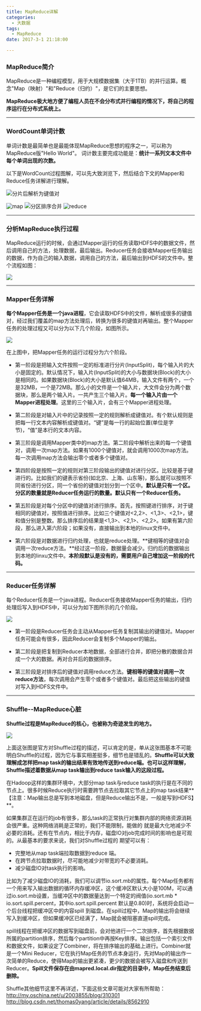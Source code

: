 ```yaml
---
title: MapReduce详解
categories:
  - 大数据
tags:
  - MapReduce
date: 2017-3-1 21:18:00

---
```


### MapReduce简介
MapReduce是一种编程模型，用于大规模数据集（大于1TB）的并行运算。概念"Map（映射）"和"Reduce（归约）"，是它们的主要思想。

**MapReduce极大地方便了编程人员在不会分布式并行编程的情况下，将自己的程序运行在分布式系统上。**

---

### WordCount单词计数
单词计数是最简单也是最能体现MapReduce思想的程序之一，可以称为MapReduce版"Hello World"。
词计数主要完成功能是：**统计一系列文本文件中每个单词出现的次数。**

以下是WordCount过程图解，可以先大致浏览下，然后结合下文的Mapper和Reduce任务详解进行理解。

![分片后解析为键值对](http://7xvfir.com1.z0.glb.clouddn.com/MapReduce%E8%AF%A6%E8%A7%A3/4.png)

<!-- more -->

![map](http://7xvfir.com1.z0.glb.clouddn.com/MapReduce%E8%AF%A6%E8%A7%A3/5.png)
![分区排序合并](http://7xvfir.com1.z0.glb.clouddn.com/MapReduce%E8%AF%A6%E8%A7%A3/6.png)
![reduce](http://7xvfir.com1.z0.glb.clouddn.com/MapReduce%E8%AF%A6%E8%A7%A3/7.png)

---

### 分析MapReduce执行过程

MapReduce运行的时候，会通过Mapper运行的任务读取HDFS中的数据文件，然后调用自己的方法，处理数据，最后输出。Reducer任务会接收Mapper任务输出的数据，作为自己的输入数据，调用自己的方法，最后输出到HDFS的文件中。整个流程如图：

![](http://7xvfir.com1.z0.glb.clouddn.com/MapReduce%E8%AF%A6%E8%A7%A3/1.png)

---

### Mapper任务详解

**每个Mapper任务是一个java进程**，它会读取HDFS中的文件，解析成很多的键值对，经过我们覆盖的map方法处理后，转换为很多的键值对再输出。整个Mapper任务的处理过程又可以分为以下几个阶段，如图所示。

![](http://7xvfir.com1.z0.glb.clouddn.com/MapReduce%E8%AF%A6%E8%A7%A3/2.png)

在上图中，把Mapper任务的运行过程分为六个阶段。

- 第一阶段是把输入文件按照一定的标准进行分片(InputSplit)，每个输入片的大小是固定的。默认情况下，输入片(InputSplit)的大小与数据块(Block)的大小是相同的。如果数据块(Block)的大小是默认值64MB，输入文件有两个，一个是32MB，一个是72MB。那么小的文件是一个输入片，大文件会分为两个数据块，那么是两个输入片。一共产生三个输入片。**每一个输入片由一个Mapper进程处理**。这里的三个输入片，会有三个Mapper进程处理。

- 第二阶段是对输入片中的记录按照一定的规则解析成键值对。有个默认规则是把每一行文本内容解析成键值对。“键”是每一行的起始位置(单位是字节)，“值”是本行的文本内容。

- 第三阶段是调用Mapper类中的map方法。第二阶段中解析出来的每一个键值对，调用一次map方法。如果有1000个键值对，就会调用1000次map方法。每一次调用map方法会输出零个或者多个键值对。

- 第四阶段是按照一定的规则对第三阶段输出的键值对进行分区。比较是基于键进行的。比如我们的键表示省份(如北京、上海、山东等)，那么就可以按照不同省份进行分区，同一个省份的键值对划分到一个区中。**默认是只有一个区。分区的数量就是Reducer任务运行的数量。默认只有一个Reducer任务。**

- 第五阶段是对每个分区中的键值对进行排序。首先，按照键进行排序，对于键相同的键值对，按照值进行排序。比如三个键值对<2,2>、<1,3>、<2,1>，键和值分别是整数。那么排序后的结果是<1,3>、<2,1>、<2,2>。如果有第六阶段，那么进入第六阶段；如果没有，直接输出到本地的linux文件中。

- 第六阶段是对数据进行归约处理，也就是reduce处理。**键相等的键值对会调用一次reduce方法。**经过这一阶段，数据量会减少。归约后的数据输出到本地的linxu文件中。**本阶段默认是没有的，需要用户自己增加这一阶段的代码。**

---

### Reducer任务详解

每个Reducer任务是一个java进程。Reducer任务接收Mapper任务的输出，归约处理后写入到HDFS中，可以分为如下图所示的几个阶段。

![](http://7xvfir.com1.z0.glb.clouddn.com/MapReduce%E8%AF%A6%E8%A7%A3/3.png)

- 第一阶段是Reducer任务会主动从Mapper任务复制其输出的键值对。Mapper任务可能会有很多，因此Reducer会复制多个Mapper的输出。

- 第二阶段是把复制到Reducer本地数据，全部进行合并，即把分散的数据合并成一个大的数据。再对合并后的数据排序。

- 第三阶段是对排序后的键值对调用reduce方法。**键相等的键值对调用一次reduce方法**，每次调用会产生零个或者多个键值对。最后把这些输出的键值对写入到HDFS文件中。

---

### Shuffle--MapReduce心脏

**Shuffle过程是MapReduce的核心，也被称为奇迹发生的地方。**

![](http://7xvfir.com1.z0.glb.clouddn.com/MapReduce%E8%AF%A6%E8%A7%A3/8.jpg)


上面这张图是官方对Shuffle过程的描述，可以肯定的是，单从这张图基本不可能明白Shuffle的过程，因为它与事实相差挺多，细节也是错乱的。**Shuffle可以大致理解成怎样把map task的输出结果有效地传送到reduce端。也可以这样理解， Shuffle描述着数据从map task输出到reduce task输入的这段过程。**

在Hadoop这样的集群环境中，大部分map task与reduce task的执行是在不同的节点上。很多时候Reduce执行时需要跨节点去拉取其它节点上的map task结果**【注意：Map输出总是写到本地磁盘，但是Reduce输出不是，一般是写到HDFS】**。

如果集群正在运行的job有很多，那么task的正常执行对集群内部的网络资源消耗会很严重。这种网络消耗是正常的，我们不能限制，能做的 就是最大化地减少不必要的消耗。还有在节点内，相比于内存，磁盘IO对job完成时间的影响也是可观的。从最基本的要求来说，我们对Shuffle过程的 期望可以有：

- 完整地从map task端拉取数据到reduce 端。
- 在跨节点拉取数据时，尽可能地减少对带宽的不必要消耗。
- 减少磁盘IO对task执行的影响。

比如为了减少磁盘IO的消耗，我们可以调节io.sort.mb的属性。每个Map任务都有一个用来写入输出数据的循环内存缓冲区，这个缓冲区默认大小是100M，可以通过io.sort.mb设置，当缓冲区中的数据量达到一个特定的阀值(io.sort.mb * io.sort.spill.percent，其中io.sort.spill.percent 默认是0.80)时，系统将会启动一个后台线程把缓冲区中的内容spill 到磁盘。在spill过程中，Map的输出将会继续写入到缓冲区，但如果缓冲区已经满了，Map就会被阻塞直道spill完成。

spill线程在把缓冲区的数据写到磁盘前，会对他进行一个二次排序，首先根据数据所属的partition排序，然后每个partition中再按Key排序。输出包括一个索引文件和数据文件，如果设定了Combiner，将在排序输出的基础上进行。Combiner就是一个Mini Reducer，它在执行Map任务的节点本身运行，先对Map的输出作一次简单的Reduce，使得Map的输出更紧凑，更少的数据会被写入磁盘和传送到Reducer。**Spill文件保存在由mapred.local.dir指定的目录中，Map任务结束后删除。**

Shuffle其他细节这里不再详述，下面这些文章可能对大家有所帮助：
http://my.oschina.net/u/2003855/blog/310301
http://blog.csdn.net/thomas0yang/article/details/8562910
